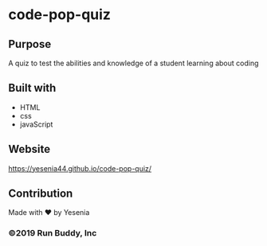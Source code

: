 # code-pop-quiz

## Purpose
A quiz to test the abilities and knowledge of a student learning about coding

## Built with
* HTML
* css
* javaScript

## Website
 https://yesenia44.github.io/code-pop-quiz/

## Contribution
Made with ❤️ by Yesenia

### ©️2019 Run Buddy, Inc
